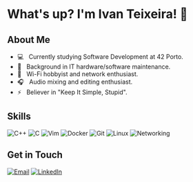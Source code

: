 # What's up? I'm Ivan Teixeira! 📶

<h2>About Me</h2>

- :computer: &nbsp; Currently studying Software Development at 42 Porto.
- 💼 &nbsp; Background in IT hardware/software maintenance.
- 📡 &nbsp; Wi-Fi hobbyist and network enthusiast.
- 🎧 &nbsp; Audio mixing and editing enthusiast.
- ⚡ &nbsp; Believer in "Keep It Simple, Stupid". 

<h2>Skills</h2>

![C++](https://img.shields.io/badge/-C++-00599C?style=for-the-badge&logo=c%2B%2B&logoColor=white)
![C](https://img.shields.io/badge/-C-A8B9CC?style=for-the-badge&logo=c&logoColor=white)
![Vim](https://img.shields.io/badge/-Vim-019733?style=for-the-badge&logo=vim&logoColor=white)
![Docker](https://img.shields.io/badge/-Docker-2496ED?style=for-the-badge&logo=docker&logoColor=white)
![Git](https://img.shields.io/badge/-Git-F05032?style=for-the-badge&logo=git&logoColor=white)
![Linux](https://img.shields.io/badge/-Linux-FCC624?style=for-the-badge&logo=linux&logoColor=black)
![Networking](https://img.shields.io/badge/-Networking-1BA0D7?style=for-the-badge&logo=cisco&logoColor=white)

<h2>Get in Touch</h2>

[![Email](https://img.shields.io/badge/-Email-D14836?style=for-the-badge&logo=gmail&logoColor=white)](mailto:ivanrfteixeira@gmail.com)
[![LinkedIn](https://img.shields.io/badge/-LinkedIn-0077B5?style=for-the-badge&logo=linkedin&logoColor=white)](https://www.linkedin.com/in/ivanrfteixeira/)
